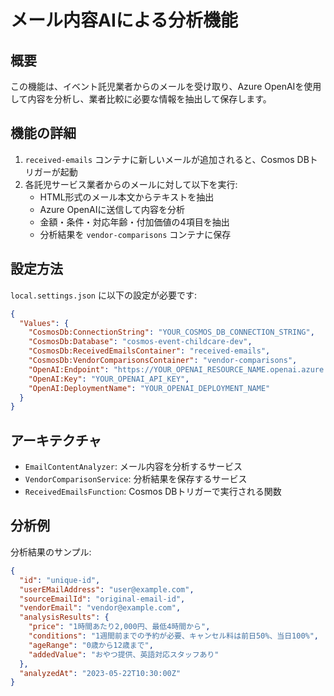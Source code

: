 # メール内容AIによる分析機能

## 概要

この機能は、イベント託児業者からのメールを受け取り、Azure OpenAIを使用して内容を分析し、業者比較に必要な情報を抽出して保存します。

## 機能の詳細

1. `received-emails` コンテナに新しいメールが追加されると、Cosmos DBトリガーが起動
2. 各託児サービス業者からのメールに対して以下を実行:
   - HTML形式のメール本文からテキストを抽出
   - Azure OpenAIに送信して内容を分析
   - 金額・条件・対応年齢・付加価値の4項目を抽出
   - 分析結果を `vendor-comparisons` コンテナに保存

## 設定方法

`local.settings.json` に以下の設定が必要です:

```json
{
  "Values": {
    "CosmosDb:ConnectionString": "YOUR_COSMOS_DB_CONNECTION_STRING",
    "CosmosDb:Database": "cosmos-event-childcare-dev",
    "CosmosDb:ReceivedEmailsContainer": "received-emails",
    "CosmosDb:VendorComparisonsContainer": "vendor-comparisons",
    "OpenAI:Endpoint": "https://YOUR_OPENAI_RESOURCE_NAME.openai.azure.com",
    "OpenAI:Key": "YOUR_OPENAI_API_KEY",
    "OpenAI:DeploymentName": "YOUR_OPENAI_DEPLOYMENT_NAME"
  }
}
```

## アーキテクチャ

- `EmailContentAnalyzer`: メール内容を分析するサービス
- `VendorComparisonService`: 分析結果を保存するサービス
- `ReceivedEmailsFunction`: Cosmos DBトリガーで実行される関数

## 分析例

分析結果のサンプル:

```json
{
  "id": "unique-id",
  "userEMailAddress": "user@example.com",
  "sourceEmailId": "original-email-id",
  "vendorEmail": "vendor@example.com",
  "analysisResults": {
    "price": "1時間あたり2,000円、最低4時間から",
    "conditions": "1週間前までの予約が必要、キャンセル料は前日50%、当日100%",
    "ageRange": "0歳から12歳まで",
    "addedValue": "おやつ提供、英語対応スタッフあり"
  },
  "analyzedAt": "2023-05-22T10:30:00Z"
}
```